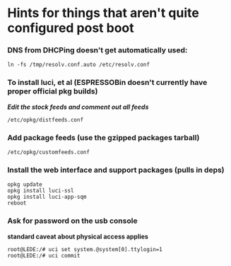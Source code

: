 # Hints for things that aren't quite configured post boot

### DNS from DHCPing doesn't get automatically used:

    ln -fs /tmp/resolv.conf.auto /etc/resolv.conf

### To install luci, et al (ESPRESSOBin doesn't currently have proper official pkg builds)

***Edit the stock feeds and comment out *all* feeds*** 

    /etc/opkg/distfeeds.conf

### Add package feeds (use the gzipped packages tarball)

    /etc/opkg/customfeeds.conf

### Install the web interface and support packages (pulls in deps)

    opkg update
    opkg install luci-ssl
    opkg install luci-app-sqm
    reboot

### Ask for password on the usb console 

**standard caveat about physical access applies**

    root@LEDE:/# uci set system.@system[0].ttylogin=1
    root@LEDE:/# uci commit
